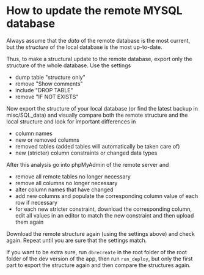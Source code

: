 # How to update the remote MYSQL database

Always assume that the *data* of the remote database is the most current, but the *structure* of the local database is the most up-to-date.

Thus, to make a structural update to the remote database, export only the structure of the whole database. Use the settings

- dump table "structure only"
- remove "Show comments"
- include "DROP TABLE"
- remove "IF NOT EXISTS"

Now export the structure of your local database (or find the latest backup in misc/SQL_data) and visually compare both the remote structure and the local structure and look for important differences in 

- column names
- new or removed columns
- removed tables (added tables will automatically be taken care of)
- new (stricter) column constraints or changed data types

After this analysis go into phpMyAdmin of the remote server and 

- remove all remote tables no longer necessary
- remove all columns no longer necessary
- alter column names that have changed
- add new columns and populate the corresponding column value of each row if necessary
- for each new stricter constraint, download the corresponding column, edit all values in an editor to match the new constraint and then upload them again

Download the remote structure again (using the settings above) and check again. Repeat until you are sure that the settings match.

If you want to be extra sure, run ```dbrecreate``` in the root folder of the root folder of the dev version of the app, then run ```run_deploy```, but only the first part to export the structure again and then compare the structures again.

